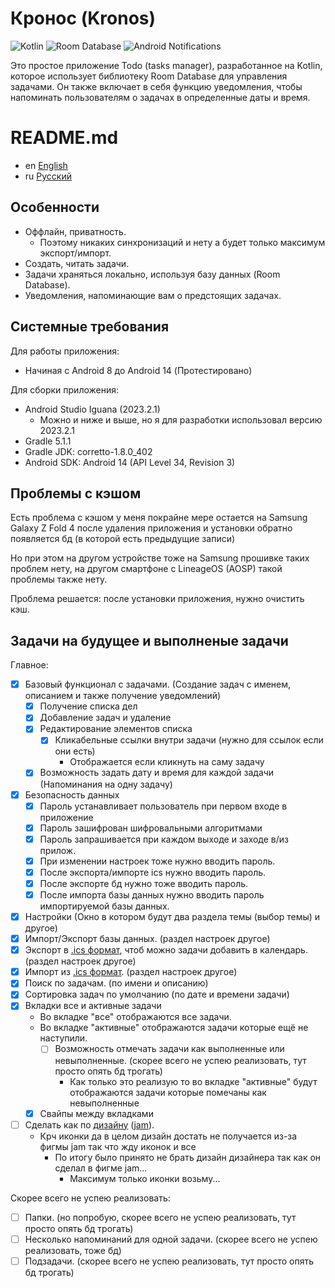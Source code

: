 
# Кронос (Kronos)

![Kotlin](https://img.shields.io/badge/Kotlin-orange)
![Room Database](https://img.shields.io/badge/Room%20Database-blue)
![Android Notifications](https://img.shields.io/badge/Notifications-Yes-green)

Это простое приложение Todo (tasks manager), разработанное на Kotlin, которое использует библиотеку Room Database для управления задачами. Он также включает в себя функцию уведомления, чтобы напоминать пользователям о задачах в определенные даты и время.

# README.md
- en [English](https://github.com/ve3xone/todo-app/blob/main/README.en.md)
- ru [Русский](https://github.com/ve3xone/todo-app/blob/main/README.md)

## Особенности

- Оффлайн, приватность.
    - Поэтому никаких синхронизаций и нету а будет только максимум экспорт/импорт.
- Создать, читать задачи.
- Задачи храняться локально, используя базу данных (Room Database).
- Уведомления, напоминающие вам о предстоящих задачах.

## Системные требования

Для работы приложения:
- Начиная с Android 8 до Android 14 (Протестировано)

Для сборки приложения:
- Android Studio Iguana (2023.2.1)
    - Можно и ниже и выше, но я для разработки использовал версию 2023.2.1
- Gradle 5.1.1
- Gradle JDK: corretto-1.8.0_402
- Android SDK: Android 14 (API Level 34, Revision 3)

## Проблемы с кэшом

Есть проблема с кэшом у меня покрайне мере остается на Samsung Galaxy Z Fold 4 после удаления приложения и установки обратно появляется бд (в которой есть предыдущие записи)

Но при этом на другом устройстве тоже на Samsung прошивке таких проблем нету, на другом смартфоне с LineageOS (AOSP) такой проблемы также нету.

Проблема решается: после установки приложения, нужно очистить кэш.

## Задачи на будущее и выполненые задачи

Главное:

- [x] Базовый функционал с задачами. (Создание задач c именем, описанием и также получение уведомлений)
    - [x] Получение списка дел
    - [x] Добавление задач и удаление
    - [x] Редактирование элементов списка
        - [x] Кликабельные ссылки внутри задачи (нужно для ссылок если они есть)
            - Отображается если кликнуть на саму задачу
    - [x] Возможность задать дату и время для каждой задачи (Напоминания на одну задачу)
- [x] Безопасность данных
    - [x] Пароль устанавливает пользователь при первом входе в приложение
    - [x] Пароль зашифрован шифровальными алгоритмами
    - [x] Пароль запрашивается при каждом выходе и заходе в/из прилож.
    - [x] При изменении настроек тоже нужно вводить пароль.
    - [x] После экспорта/импорте ics нужно вводить пароль.
    - [x] После экспорте бд нужно тоже вводить пароль.
    - [x] После импорта базы данных нужно вводить пароль импортируемой базы данных.
- [x] Настройки (Окно в котором будут два раздела темы (выбор темы) и другое)
- [x] Импорт/Экспорт базы данных. (раздел настроек другое)
- [x] Экспорт в [.ics формат](https://en.wikipedia.org/wiki/ICalendar), чтоб можно задачи добавить в календарь. (раздел настроек другое)
- [x] Импорт из [.ics формат](https://en.wikipedia.org/wiki/ICalendar). (раздел настроек другое)
- [x] Поиск по задачам. (по имени и описанию)
- [x] Сортировка задач по умолчанию (по дате и времени задачи)
- [x] Вкладки все и активные задачи
    - Во вкладке "все" отображаются все задачи.
    - Во вкладке "активные" отображаются задачи которые ещё не наступили.
        - [ ] Возможность отмечать задачи как выполненные или невыполненные. (скорее всего не успею реализовать, тут просто опять бд трогать)
            - Как только это реализую то во вкладке "активные" будут отображаются задачи которые помечаны как невыполненные
    - [x] Свайпы между вкладками
- [ ] Сделать как по [дизайну](https://raw.githubusercontent.com/ve3xone/kronos-todo-app/main/%D0%B7%D0%B0%D0%BA%D0%BE%D0%BD-%D0%B4%D0%B8%D0%B7%D0%B0%D0%B9%D0%BD/%D0%9F%D1%80%D0%B8%D0%BB%D0%BE%D0%B6%D1%83%D1%85%D0%B0.png) ([jam](https://github.com/ve3xone/kronos-todo-app/raw/main/%D0%B7%D0%B0%D0%BA%D0%BE%D0%BD-%D0%B4%D0%B8%D0%B7%D0%B0%D0%B9%D0%BD/%D0%9F%D1%80%D0%B8%D0%BB%D0%BE%D0%B6%D1%83%D1%85%D0%B0.jam)).
    - Крч иконки да в целом дизайн достать не получается из-за фигмы jam так что жду иконок и все
        - По итогу было принято не брать дизайн дизайнера так как он сделал в фигме jam...
            - Максимум только иконки возьму...

Скорее всего не успею реализовать:
- [ ] Папки. (но попробую, скорее всего не успею реализовать, тут просто опять бд трогать)
- [ ] Несколько напоминаний для одной задачи. (скорее всего не успею реализовать, тоже бд)
- [ ] Подзадачи. (скорее всего не успею реализовать, тут просто опять бд трогать)